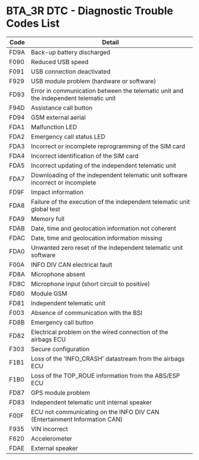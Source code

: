 # BTA_3R DTC - Diagnostic Trouble Codes List

| Code | Detail |
| - | - |
| FD9A | Back-up battery discharged |
| F090 | Reduced USB speed |
| F091 | USB connection deactivated |
| F929 | USB module problem (hardware or software) |
| FD93 | Error in communication between the telematic unit and the independent telematic unit |
| F94D | Assistance call button |
| FD94 | GSM external aerial |
| FDA1 | Malfunction LED |
| FDA2 | Emergency call status LED |
| FDA3 | Incorrect or incomplete reprogramming of the SIM card |
| FDA4 | Incorrect identification of the SIM card |
| FDA5 | Incorrect updating of the independent telematic unit |
| FDA7 | Downloading of the independent telematic unit software incorrect or incomplete |
| FD9F | Impact information |
| FDA8 | Failure of the execution of the independent telematic unit global test |
| FDA9 | Memory full |
| FDAB | Date, time and geolocation information not coherent |
| FDAC | Date, time and geolocation information missing |
| FDA0 | Unwanted zero reset of the independent telematic unit software |
| F00A | INFO DIV CAN electrical fault |
| FD8A | Microphone absent |
| FD8C | Microphone input (short circuit to positive) |
| FD80 | Module GSM |
| FD81 | Independent telematic unit |
| F003 | Absence of communication with the BSI |
| FD8B | Emergency call button |
| FD82 | Electrical problem on the wired connection of the airbags ECU |
| F303 | Secure configuration |
| F1B1 | Loss of the 'INFO_CRASH' datastream from the airbags ECU |
| F1B0 | Loss of the TOP_ROUE information from the ABS/ESP ECU |
| FD87 | GPS module problem |
| FD83 | Independent telematic unit internal speaker |
| F00F | ECU not communicating on the INFO DIV CAN (Entertainment Information CAN) |
| F935 | VIN incorrect |
| F620 | Accelerometer |
| FDAE | External speaker |
